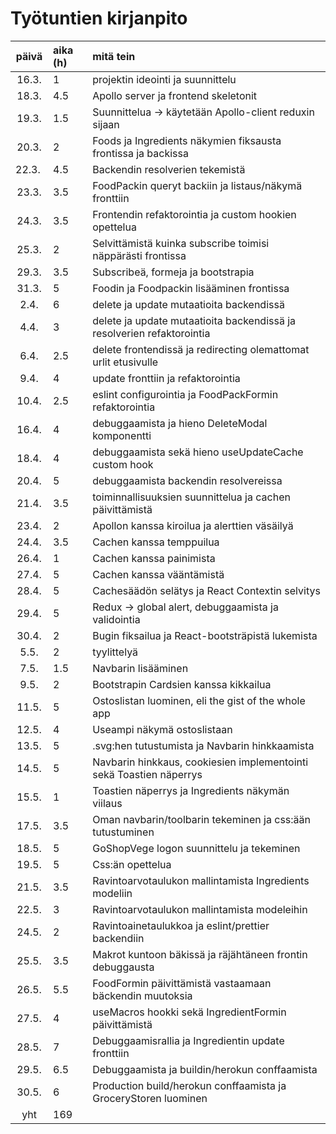 # Työtuntien kirjanpito

| päivä  | aika (h) | mitä tein                                                              |
| :----: | :------- | :--------------------------------------------------------------------- |
| 16.3.  | 1        | projektin ideointi ja suunnittelu                                      |
| 18.3.  | 4.5      | Apollo server ja frontend skeletonit                                   |
| 19.3.  | 1.5      | Suunnittelua -> käytetään Apollo-client reduxin sijaan                 |
| 20.3.  | 2        | Foods ja Ingredients näkymien fiksausta frontissa ja backissa          |
| 22.3.  | 4.5      | Backendin resolverien tekemistä                                        |
| 23.3.  | 3.5      | FoodPackin queryt backiin ja listaus/näkymä fronttiin                  |
| 24.3.  | 3.5      | Frontendin refaktorointia ja custom hookien opettelua                  |
| 25.3.  | 2        | Selvittämistä kuinka subscribe toimisi näppärästi frontissa            |
| 29.3.  | 3.5      | Subscribeä, formeja ja bootstrapia                                     |
| 31.3.  | 5        | Foodin ja Foodpackin lisääminen frontissa                              |
|  2.4.  | 6        | delete ja update mutaatioita backendissä                               |
|  4.4.  | 3        | delete ja update mutaatioita backendissä ja resolverien refaktorointia |
|  6.4.  | 2.5      | delete frontendissä ja redirecting olemattomat urlit etusivulle        |
|  9.4.  | 4        | update fronttiin ja refaktorointia                                     |
| 10.4.  | 2.5      | eslint configurointia ja FoodPackFormin refaktorointia                 |
| 16.4.  | 4        | debuggaamista ja hieno DeleteModal komponentti                         |
| 18.4.  | 4        | debuggaamista sekä hieno useUpdateCache custom hook                    |
| 20.4.  | 5        | debuggaamista backendin resolvereissa                                  |
| 21.4.  | 3.5      | toiminnallisuuksien suunnittelua ja cachen päivittämistä               |
| 23.4.  | 2        | Apollon kanssa kiroilua ja alerttien väsäilyä                          |
| 24.4.  | 3.5      | Cachen kanssa temppuilua                                               |
| 26.4.  | 1        | Cachen kanssa painimista                                               |
| 27.4.  | 5        | Cachen kanssa vääntämistä                                              |
| 28.4.  | 5        | Cachesäädön selätys ja React Contextin selvitys                        |
| 29.4.  | 5        | Redux -> global alert, debuggaamista ja validointia                    |
| 30.4.  | 2        | Bugin fiksailua ja React-bootsträpistä lukemista                       |
| 5.5.   | 2        | tyylittelyä                                                            |
| 7.5.   | 1.5      | Navbarin lisääminen                                                    |
| 9.5.   | 2        | Bootstrapin Cardsien kanssa kikkailua                                  |
| 11.5.  | 5        | Ostoslistan luominen, eli the gist of the whole app                    |
| 12.5.  | 4        | Useampi näkymä ostoslistaan                                            |
| 13.5.  | 5        | .svg:hen tutustumista ja Navbarin hinkkaamista                         |
| 14.5.  | 5        | Navbarin hinkkaus, cookiesien implementointi sekä Toastien näperrys    |
| 15.5.  | 1        | Toastien näperrys ja Ingredients näkymän viilaus                       |
| 17.5.  | 3.5      | Oman navbarin/toolbarin tekeminen ja css:ään tutustuminen              |
| 18.5.  | 5        | GoShopVege logon suunnittelu ja tekeminen                              |
| 19.5.  | 5        | Css:än opettelua                                                       |
| 21.5.  | 3.5      | Ravintoarvotaulukon mallintamista Ingredients modeliin                 |
| 22.5.  | 3        | Ravintoarvotaulukon mallintamista modeleihin                           |
| 24.5.  | 2        | Ravintoainetaulukkoa ja eslint/prettier backendiin                     |
| 25.5.  | 3.5      | Makrot kuntoon bäkissä ja räjähtäneen frontin debuggausta              |
| 26.5.  | 5.5      | FoodFormin päivittämistä vastaamaan bäckendin muutoksia                |
| 27.5.  | 4        | useMacros hookki sekä IngredientFormin päivittämistä                   |
| 28.5.  | 7        | Debuggaamisrallia ja Ingredientin update fronttiin                     |
| 29.5.  | 6.5      | Debuggaamista ja buildin/herokun conffaamista                          |
| 30.5.  | 6        | Production build/herokun conffaamista ja GroceryStoren luominen        |
|  yht   | 169      |                                                                        |
